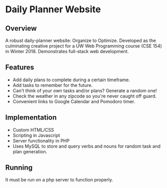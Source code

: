 # Daily Planner Website

## Overview
A robust daily-planner website: Organize to Optimize. Developed as the culminating creative project for a UW Web Programming course (CSE 154) in Winter 2018. Demonstrates full-stack web development.

## Features
* Add daily plans to complete during a certain timeframe.
* Add tasks to remember for the future.
* Can't think of your own tasks and/or plans? Generate a random one!
* Check the weather in any zipcode so you're never caught off guard.
* Convenient links to Google Calendar and Pomodoro timer.

## Implementation
* Custom HTML/CSS
* Scripting in Javascript
* Server functionality in PHP
* Uses MySQL to store and query verbs and nouns for random task and plan generation.

## Running
It must be run on a php server to function properly.

